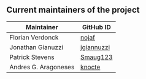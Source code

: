 ## Current maintainers of the project

| Maintainer             | GitHub ID                                               |
| ---------------------- | ------------------------------------------------------- |
| Florian Verdonck       | [nojaf](https://github.com/nojaf)                       |
| Jonathan Gianuzzi      | [jgiannuzzi](https://github.com/jgiannuzzi)             |
| Patrick Stevens        | [Smaug123](https://github.com/Smaug123)                 |
| Andres G. Aragoneses   | [knocte](https://github.com/knocte)                     |
